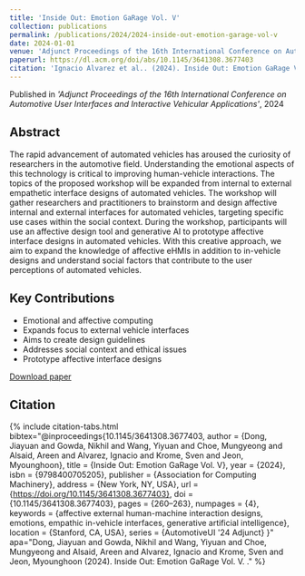 ```yaml
---
title: 'Inside Out: Emotion GaRage Vol. V'
collection: publications
permalink: /publications/2024/2024-inside-out-emotion-garage-vol-v
date: 2024-01-01
venue: 'Adjunct Proceedings of the 16th International Conference on Automotive User Interfaces and Interactive Vehicular Applications'
paperurl: https://dl.acm.org/doi/abs/10.1145/3641308.3677403
citation: 'Ignacio Alvarez et al.. (2024). Inside Out: Emotion GaRage Vol. V. Adjunct Proceedings of the 16th International Conference on Automotive User Interfaces and Interactive Vehicular Applications.'
---
```


Published in *'Adjunct Proceedings of the 16th International Conference on Automotive User Interfaces and Interactive Vehicular Applications'*, 2024

## Abstract

The rapid advancement of automated vehicles has aroused the curiosity of researchers in the automotive field. Understanding the emotional aspects of this technology is critical to improving human-vehicle interactions. The topics of the proposed workshop will be expanded from internal to external empathetic interface designs of automated vehicles. The workshop will gather researchers and practitioners to brainstorm and design affective internal and external interfaces for automated vehicles, targeting specific use cases within the social context. During the workshop, participants will use an affective design tool and generative AI to prototype affective interface designs in automated vehicles. With this creative approach, we aim to expand the knowledge of affective eHMIs in addition to in-vehicle designs and understand social factors that contribute to the user perceptions of automated vehicles.

## Key Contributions

* Emotional and affective computing
* Expands focus to external vehicle interfaces
* Aims to create design guidelines
* Addresses social context and ethical issues
* Prototype affective interface designs

[Download paper](https://dl.acm.org/doi/abs/10.1145/3641308.3677403)

## Citation

{% include citation-tabs.html 
  bibtex="@inproceedings{10.1145/3641308.3677403,
author = {Dong, Jiayuan and Gowda, Nikhil and Wang, Yiyuan and Choe, Mungyeong and Alsaid, Areen and Alvarez, Ignacio and Krome, Sven and Jeon, Myounghoon},
title = {Inside Out: Emotion GaRage Vol. V},
year = {2024},
isbn = {9798400705205},
publisher = {Association for Computing Machinery},
address = {New York, NY, USA},
url = {https://doi.org/10.1145/3641308.3677403},
doi = {10.1145/3641308.3677403},
pages = {260–263},
numpages = {4},
keywords = {affective external human-machine interaction designs, emotions, empathic in-vehicle interfaces, generative artificial intelligence},
location = {Stanford, CA, USA},
series = {AutomotiveUI '24 Adjunct}
}" 
  apa="Dong, Jiayuan and Gowda, Nikhil and Wang, Yiyuan and Choe, Mungyeong and Alsaid, Areen and Alvarez, Ignacio and Krome, Sven and Jeon, Myounghoon (2024). Inside Out: Emotion GaRage Vol. V. ." %}
